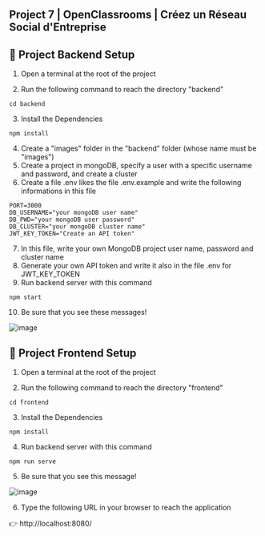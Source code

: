 ## Project 7 | OpenClassrooms | Créez un Réseau Social d'Entreprise

## :pushpin: Project Backend Setup

1. Open a terminal at the root of the project

2. Run the following command to reach the directory "backend"

```
cd backend
```
3. Install the Dependencies

```
npm install
```
4. Create a "images" folder in the "backend" folder (whose name must be "images")
5. Create a project in mongoDB, specify a user with a specific username and password, and create a cluster
6. Create a file .env likes the file .env.example and write the following informations in this file

```
PORT=3000
DB_USERNAME="your mongoDB user name"
DB_PWD="your mongoDB user password"
DB_CLUSTER="your mongoDB cluster name"
JWT_KEY_TOKEN="Create an API token"

```
7. In this file, write your own MongoDB project user name, password and cluster name
8. Generate your own API token and write it also in the file .env for JWT_KEY_TOKEN
9. Run backend server with this command

```
npm start
```
10. Be sure that you see these messages!

![image](https://user-images.githubusercontent.com/80323415/195582036-5e1988b5-2696-4b77-9d89-525764bf2a37.png)

## :pushpin: Project Frontend Setup

1. Open a terminal at the root of the project

2. Run the following command to reach the directory "frontend"

```
cd frontend
```
3. Install the Dependencies

```
npm install
```
4. Run backend server with this command

```
npm run serve
```
5. Be sure that you see this message!

![image](https://user-images.githubusercontent.com/80323415/195582194-75fba201-02de-4a46-9af0-3887349f1c47.png)

6. Type the following URL in your browser to reach the application

👉 http://localhost:8080/
